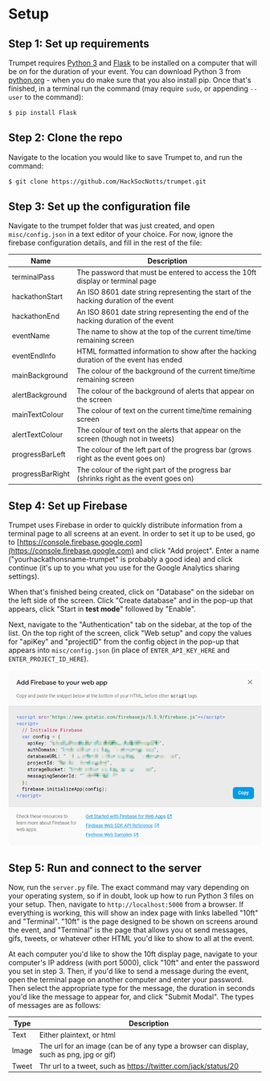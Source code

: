 # Setup

## Step 1: Set up requirements

Trumpet requires [Python 3](https://python.org) and [Flask](http://flask.pocoo.org/) to be installed on a computer that will be on for the duration of your event. You can download Python 3 from [python.org](https://www.python.org/downloads/) - when you do make sure that you also install pip. Once that's finished, in a terminal run the command (may require `sudo`, or appending `--user` to the command):

```bash
$ pip install Flask
```

## Step 2: Clone the repo

Navigate to the location you would like to save Trumpet to, and run the command:

```bash
$ git clone https://github.com/HackSocNotts/trumpet.git
```

## Step 3: Set up the configuration file

Navigate to the trumpet folder that was just created, and open `misc/config.json` in a text editor of your choice. For now, ignore the firebase configuration details, and fill in the rest of the file:

| Name             | Description                                                                           |
|------------------|---------------------------------------------------------------------------------------|
| terminalPass     | The password that must be entered to access the 10ft display or terminal page         |
| hackathonStart   | An ISO 8601 date string representing the start of the hacking duration of the event   |
| hackathonEnd     | An ISO 8601 date string representing the end of the hacking duration of the event     |
| eventName        | The name to show at the top of the current time/time remaining screen                 |
| eventEndInfo     | HTML formatted information to show after the hacking duration of the event has ended  |
| mainBackground   | The colour of the background of the current time/time remaining screen                |
| alertBackground  | The colour of the background of alerts that appear on the screen                      |
| mainTextColour   | The colour of text on the current time/time remaining screen                          |
| alertTextColour  | The colour of text on the alerts that appear on the screen (though not in tweets)     |
| progressBarLeft  | The colour of the left part of the progress bar (grows right as the event goes on)    |
| progressBarRight | The colour of the right part of the progress bar (shrinks right as the event goes on) |

## Step 4: Set up Firebase

Trumpet uses Firebase in order to quickly distribute information from a terminal page to all screens at an event. In order to set it up to be used, go to [https://console.firebase.google.com](https://console.firebase.google.com) and click "Add project". Enter a name ("yourhackathonsname-trumpet" is probably a good idea) and click continue (it's up to you what you use for the Google Analytics sharing settings).

When that's finished being created, click on "Database" on the sidebar on the left side of the screen. Click "Create database" and in the pop-up that appears, click "Start in **test mode**" followed by "Enable".

Next, navigate to the "Authentication" tab on the sidebar, at the top of the list. On the top right of the screen, click "Web setup" and copy the values for "apiKey" and "projectID" from the config object in the pop-up that appears into `misc/config.json` (in place of `ENTER_API_KEY_HERE` and `ENTER_PROJECT_ID_HERE`).

![Step 4 Part 3](img/setup_step4_1.png)

## Step 5: Run and connect to the server

Now, run the `server.py` file. The exact command may vary depending on your operating system, so if in doubt, look up how to run Python 3 files on your setup. Then, navigate to `http://localhost:5000` from a browser. If everything is working, this will show an index page with links labelled "10ft" and "Terminal". "10ft" is the page designed to be shown on screens around the event, and "Terminal" is the page that allows you ot send messages, gifs, tweets, or whatever other HTML you'd like to show to all at the event.

At each computer you'd like to show the 10ft display page, navigate to your computer's IP address (with port 5000), click "10ft" and enter the password you set in step 3. Then, if you'd like to send a message during the event, open the terminal page on another computer and enter your password. Then select the appropriate type for the message, the duration in seconds you'd like the message to appear for, and click "Submit Modal". The types of messages are as follows:

| Type  | Description                                                                              |
|-------|------------------------------------------------------------------------------------------|
| Text  | Either plaintext, or html                                                                |
| Image | The url for an image (can be of any type a browser can display, such as png, jpg or gif) |
| Tweet | Thr url to a tweet, such as https://twitter.com/jack/status/20                           |
